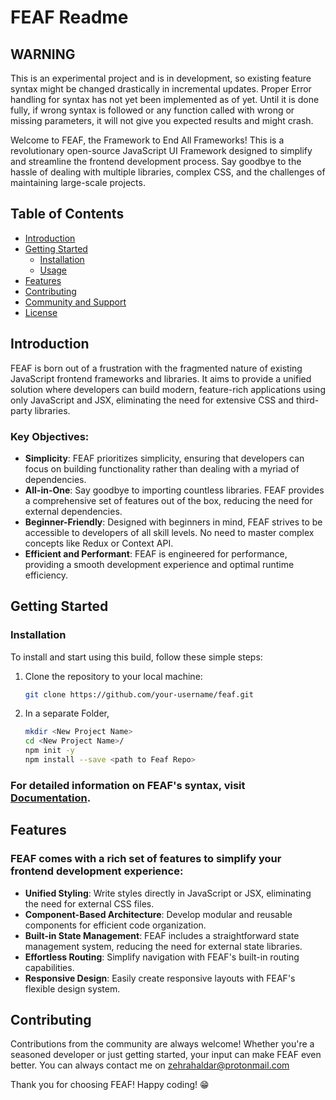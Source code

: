 # FEAF Readme


 ## WARNING
This is an experimental project and is in development, so existing feature syntax might be changed drastically in incremental updates. 
Proper Error handling for syntax has not yet been implemented as of yet. Until it is done fully, if wrong syntax is followed or any function called with wrong or missing parameters, it will not give you expected results and might crash.


Welcome to FEAF, the Framework to End All Frameworks! This is a revolutionary open-source JavaScript UI Framework designed to simplify and streamline the frontend development process. Say goodbye to the hassle of dealing with multiple libraries, complex CSS, and the challenges of maintaining large-scale projects.

## Table of Contents

- [Introduction](notion://www.notion.so/f6ca7704ae6f4175b395b78cbec485bc#introduction)
- [Getting Started](notion://www.notion.so/f6ca7704ae6f4175b395b78cbec485bc#getting-started)
    - [Installation](notion://www.notion.so/f6ca7704ae6f4175b395b78cbec485bc#installation)
    - [Usage](notion://www.notion.so/f6ca7704ae6f4175b395b78cbec485bc#usage)
- [Features](notion://www.notion.so/f6ca7704ae6f4175b395b78cbec485bc#features)
- [Contributing](notion://www.notion.so/f6ca7704ae6f4175b395b78cbec485bc#contributing)
- [Community and Support](notion://www.notion.so/f6ca7704ae6f4175b395b78cbec485bc#community-and-support)
- [License](notion://www.notion.so/f6ca7704ae6f4175b395b78cbec485bc#license)

## Introduction

FEAF is born out of a frustration with the fragmented nature of existing JavaScript frontend frameworks and libraries. It aims to provide a unified solution where developers can build modern, feature-rich applications using only JavaScript and JSX, eliminating the need for extensive CSS and third-party libraries.

### Key Objectives:

- **Simplicity**: FEAF prioritizes simplicity, ensuring that developers can focus on building functionality rather than dealing with a myriad of dependencies.
- **All-in-One**: Say goodbye to importing countless libraries. FEAF provides a comprehensive set of features out of the box, reducing the need for external dependencies.
- **Beginner-Friendly**: Designed with beginners in mind, FEAF strives to be accessible to developers of all skill levels. No need to master complex concepts like Redux or Context API.
- **Efficient and Performant**: FEAF is engineered for performance, providing a smooth development experience and optimal runtime efficiency.

## Getting Started

### Installation

To install and start using this build, follow these simple steps:

1. Clone the repository to your local machine:
    
    ```bash
    git clone https://github.com/your-username/feaf.git
    ```
    
2. In a separate Folder,
    
    ```bash
    mkdir <New Project Name>
    cd <New Project Name>/
    npm init -y
    npm install --save <path to Feaf Repo>
    
    ```
    

### For detailed information on FEAF's syntax, visit [Documentation](https://www.notion.so/FEAF-Documentation-17b2cd0148494416b2b38868bdff0ee7?pvs=21).

## Features

### FEAF comes with a rich set of features to simplify your frontend development experience:

- **Unified Styling**: Write styles directly in JavaScript or JSX, eliminating the need for external CSS files.
- **Component-Based Architecture**: Develop modular and reusable components for efficient code organization.
- **Built-in State Management**: FEAF includes a straightforward state management system, reducing the need for external state libraries.
- **Effortless Routing**: Simplify navigation with FEAF's built-in routing capabilities.
- **Responsive Design**: Easily create responsive layouts with FEAF's flexible design system.

## Contributing

Contributions from the community are always welcome! Whether you're a seasoned developer or just getting started, your input can make FEAF even better.
You can always contact me on zehrahaldar@protonmail.com

Thank you for choosing FEAF! Happy coding! 😁
